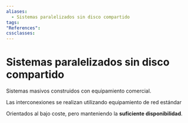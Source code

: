 ```yaml
---
aliases:
  - Sistemas paralelizados sin disco compartido
tags:
"References":
cssclasses:
---
```

# Sistemas paralelizados sin disco compartido

Sistemas masivos construidos con equipamiento comercial.

Las interconexiones se realizan utilizando equipamiento de red estándar

Orientados al bajo coste, pero manteniendo la **suficiente disponibilidad**.

